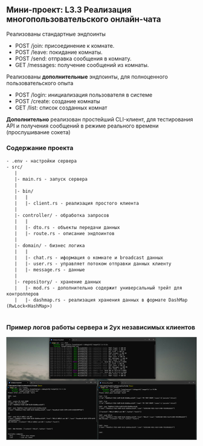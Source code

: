 ## Мини-проект: L3.3 Реализация многопользовательского онлайн-чата

Реализованы стандартные эндпоинты
- POST /join: присоединение к комнате.
- POST /leave: покидание комнаты.
- POST /send: отправка сообщения в комнату.
- GET /messages: получение сообщений из комнаты.

Реализованы **дополнительные** эндпоинты, для полноценного пользовательского опыта
- POST /login: инициализация пользователя в системе
- POST /create: создание комнаты
- GET /list: список созданных комнат

**Дополнительно** реализован простейший CLI-клиент, для тестирования API и получения сообщений в режиме реального времени (прослушивание сокета)


### Содержание проекта
```
- .env - настройки сервера
- src/
   |
   |- main.rs - запуск сервера
   |
   |- bin/
   |   |
   |   |- client.rs - реализация простого клиента 
   |
   |- controller/ - обработка запросов
   |   |
   |   |- dto.rs - объекты передачи данных
   |   |- route.rs - описание эндпоинтов
   |
   |- domain/ - бизнес логика
   |   |
   |   |- chat.rs - иформация о комнате и broadcast данных
   |   |- user.rs - управляет потоком отправки данных клиенту
   |   |- message.rs - данные
   |
   |- repository/ - хранение данных
   |   |- mod.rs - дополнительно содержит универсальный трейт для контроллеров
   |   |- dashmap.rs - реализация хранения данных в формате DashMap (RwLock<HashMap>)


```

### Пример логов работы сервера и 2ух независимых клиентов
![](img/example.png)